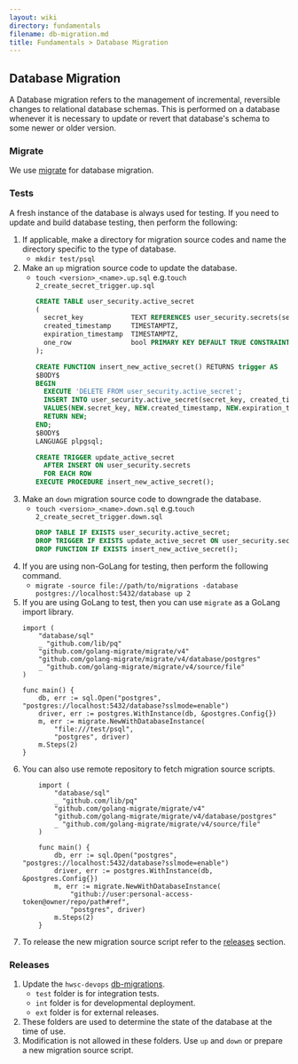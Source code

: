 ```yaml
---
layout: wiki
directory: fundamentals
filename: db-migration.md
title: Fundamentals > Database Migration
---
```

## Database Migration
A Database migration refers to the management of incremental, reversible changes to relational database schemas.
This is performed on a database whenever it is necessary to update or revert that database's schema to some newer or older version.

### Migrate
We use [migrate](https://github.com/golang-migrate/migrate) for database migration.

### Tests
A fresh instance of the database is always used for testing.
If you need to update and build database testing, then perform the following:
1. If applicable, make a directory for migration source codes and name the directory specific to the type of database.
    - `mkdir test/psql` 
2. Make an `up` migration source code to update the database.
    - `touch <version>_<name>.up.sql` e.g.`touch 2_create_secret_trigger.up.sql`
        ```sql
        CREATE TABLE user_security.active_secret
        (
          secret_key            TEXT REFERENCES user_security.secrets(secret_key) ON DELETE CASCADE,
          created_timestamp     TIMESTAMPTZ,
          expiration_timestamp  TIMESTAMPTZ,
          one_row               bool PRIMARY KEY DEFAULT TRUE CONSTRAINT one_row_allowed CHECK(one_row)
        );
        
        CREATE FUNCTION insert_new_active_secret() RETURNS trigger AS
        $BODY$
        BEGIN
          EXECUTE 'DELETE FROM user_security.active_secret';
          INSERT INTO user_security.active_secret(secret_key, created_timestamp, expiration_timestamp, one_row)
          VALUES(NEW.secret_key, NEW.created_timestamp, NEW.expiration_timestamp, TRUE);
          RETURN NEW;
        END;
        $BODY$
        LANGUAGE plpgsql;
        
        CREATE TRIGGER update_active_secret
          AFTER INSERT ON user_security.secrets
          FOR EACH ROW
        EXECUTE PROCEDURE insert_new_active_secret();
        ```
3. Make an `down` migration source code to downgrade the database.
   - `touch <version>_<name>.down.sql` e.g.`touch 2_create_secret_trigger.down.sql`
        ```sql
        DROP TABLE IF EXISTS user_security.active_secret;
        DROP TRIGGER IF EXISTS update_active_secret ON user_security.secrets;
        DROP FUNCTION IF EXISTS insert_new_active_secret();
        ```
4. If you are using non-GoLang for testing, then perform the following command.
    - `migrate -source file://path/to/migrations -database postgres://localhost:5432/database up 2`
5. If you are using GoLang to test, then you can use `migrate` as a GoLang import library.
    ```golang
    import (
        "database/sql"
        _ "github.com/lib/pq"
        "github.com/golang-migrate/migrate/v4"
        "github.com/golang-migrate/migrate/v4/database/postgres"
        _ "github.com/golang-migrate/migrate/v4/source/file"
    )
    
    func main() {
        db, err := sql.Open("postgres", "postgres://localhost:5432/database?sslmode=enable")
        driver, err := postgres.WithInstance(db, &postgres.Config{})
        m, err := migrate.NewWithDatabaseInstance(
            "file:///test/psql",
            "postgres", driver)
        m.Steps(2)
    }
    ```
6. You can also use remote repository to fetch migration source scripts.
    ```golang
        import (
            "database/sql"
            _ "github.com/lib/pq"
            "github.com/golang-migrate/migrate/v4"
            "github.com/golang-migrate/migrate/v4/database/postgres"
            _ "github.com/golang-migrate/migrate/v4/source/file"
        )
        
        func main() {
            db, err := sql.Open("postgres", "postgres://localhost:5432/database?sslmode=enable")
            driver, err := postgres.WithInstance(db, &postgres.Config{})
            m, err := migrate.NewWithDatabaseInstance(
                "github://user:personal-access-token@owner/repo/path#ref",
                "postgres", driver)
            m.Steps(2)
        }
    ```
7. To release the new migration source script refer to the [releases](https://hwsc-org.github.io/wikis/fundamentals/db-migration.html#releases) section.

### Releases
1. Update the `hwsc-devops` [db-migrations](https://github.com/hwsc-org/hwsc-dev-ops/tree/master/db-migrations).
    - `test` folder is for integration tests.
    - `int` folder is for developmental deployment.
    - `ext` folder is for external releases.
2. These folders are used to determine the state of the database at the time of use.
3. Modification is not allowed in these folders. Use `up` and `down` or prepare a new migration source script.
